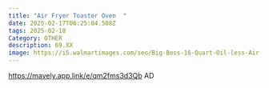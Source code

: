 ```yaml
---
title: "Air Fryer Toaster Oven  "
date: 2025-02-17T06:25:04.508Z
tags: 2025-02-18
Category: OTHER
description: 69.XX
image: https://i5.walmartimages.com/seo/Big-Boss-16-Quart-Oil-less-Air-Fryer-Convection-Oven-White-As-Seen-on-TV_a1e201ea-8129-4382-bfe1-10a619562338.1ced19060ebc8e3d0085918ef9909568.jpeg?odnHeight=2000&odnWidth=2000&odnBg=FFFFFF
---
```

https://mavely.app.link/e/qm2fms3d3Qb   AD